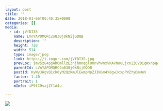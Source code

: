 ```yaml
---
layout: post
title: '' 
date: 2018-01-06T00:40:35+0000 
categories: [] 
media:
  - id: jVfDI3S
    name: LVnYAPOMQRC2o830j0kNijGQQB
    description: ''   
    height: 720
    width: 514
    type: image/jpeg
    link: https://i.imgur.com/jVfDI3S.jpg
    prevLoc: jmv5zG4pgAhOmllzE3njhmnqgl0mnvhwnxVKAVNouLjxn1ZOVDiqWxnpqAqkuLPNWVxYy5I9A6zJvWrQtW85OxXyrAf10qj0D5qNSgqNkXYZE2fMz6kv3KKliEppWXp3EqH9j6GZDorOTwqrpYJZEwuqLPxjQKZ2FO4kP7ppr5sQO60G1yy2s0jlEm0lGqc0oypJYLxlHN3wpnZB6Bcq2lnpVpyxSwNL18pgqzcQOQ56EKnpUQxko1gkPmcqBwVnmAR1
    parentId: LVnYAPOMQRC2o830j0kNijGQQB
    postId: KyWyJWgVQ1ck6yM2QzkmUlEwmpNpZJINGm4Y8gwJcxpPVZYyDmHoV
    factor: 1.40
    portrait: 1
    mInfo: iP9fC9vajZf1A4u

---
```





[//]: #media:  
<a href="https://i.imgur.com/jVfDI3S.jpg"><img class="postImage" src="https://i.imgur.com/jVfDI3Sh.jpg" />  
</a>   
